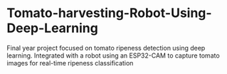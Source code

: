 # Tomato-harvesting-Robot-Using-Deep-Learning
Final year project focused on tomato ripeness detection using deep learning. Integrated with a robot using an ESP32-CAM to capture tomato images for real-time ripeness classification
